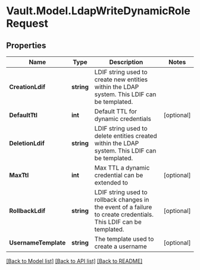 # Vault.Model.LdapWriteDynamicRoleRequest

## Properties

Name | Type | Description | Notes
------------ | ------------- | ------------- | -------------
**CreationLdif** | **string** | LDIF string used to create new entities within the LDAP system. This LDIF can be templated. | 
**DefaultTtl** | **int** | Default TTL for dynamic credentials | [optional] 
**DeletionLdif** | **string** | LDIF string used to delete entities created within the LDAP system. This LDIF can be templated. | 
**MaxTtl** | **int** | Max TTL a dynamic credential can be extended to | [optional] 
**RollbackLdif** | **string** | LDIF string used to rollback changes in the event of a failure to create credentials. This LDIF can be templated. | [optional] 
**UsernameTemplate** | **string** | The template used to create a username | [optional] 

[[Back to Model list]](../README.md#documentation-for-models) [[Back to API list]](../README.md#documentation-for-api-endpoints) [[Back to README]](../README.md)

